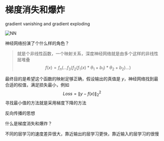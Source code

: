 # 梯度消失和爆炸

gradient vanishing and gradient exploding

![NN](C:\Users\zhiyuyang4\Desktop\NN.png)

神经网络扮演了个什么样的角色？

> 就是个非线性函数，一个映射关系，深度神经网络就是由多个这样的非线性层堆叠
> $$
> f(x) = f_n(\dots f_3(f_2(f_1(x)*\theta_1+b_1)*\theta_2+b_2)\dots)
> $$

最终目的是希望这个函数的映射足够正确，假设输出的真值是 $y$，神经网络找到最合适的权值，满足损失最小，例如
$$
Loss = \|y-f(x)\|_{2}^{2}
$$
寻找最小值的方法就是采用梯度下降的方法



反向传播的思想

> 



什么是梯度消失和爆炸？

> 

不同的层学习的速度差异很大，靠近输出的层学习更快，靠近输入的层学习的很慢